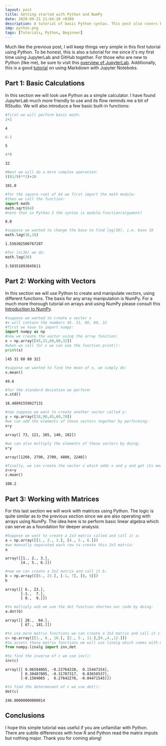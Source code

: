 ```yaml
---
layout: post
title: Getting started with Python and NumPy
date: 2020-09-21 21:04:20 +0300
description: A tutorial of basic Python syntax. This post also covers basic math operations, vectors, and matrices
img: python.png 
tags: [Tutorials, Python, Beginner]
---
```



Much like the previous post, I will keep things very simple in this first tutorial using Python. To be honest, this is also a tutorial for me since it's my first time using JupyterLab and GitHub together. For those who are new to Python (like me), be sure to visit this [overview of JupyterLab](https://jupyterlab.readthedocs.io/en/stable/). Additionally, this is a good [tutorial](https://www.datacamp.com/community/tutorials/markdown-in-jupyter-notebook) on using Markdown with Jupyter Noteboks. 


## Part 1: Basic Calculations
In this section we will look use Python as a simple calculator. I have found JupyterLab much more friendly to use and its flow reminds me a bit of RStudio. We will also introduce a few basic built-in functions:


```python
#first we will perform basic math:
2+2
```




    4




```python
6-1
```




    5




```python
4*8
```




    32




```python
#Next we will do a more complex operation: 
((81/9)**2)+20
```




    101.0




```python
#for the square root of 64 we first import the math module: 
#then we call the function:
import math
math.sqrt(64)
#note that in Python 3 the syntax is module.function(argument)
```




    8.0




```python
#suppose we wanted to change the base to find log(36), i.e. base 10
math.log(36,10)
```




    1.556302500767287




```python
#for ln(36) we do:
math.log(36)
```




    3.58351893845611



## Part 2: Working with Vectors 

In this section we will use Python to create and manipulate vectors, using different functions. The basis for any array manipulation is NumPy. For a much more thorough tutorial on arrays and using NumPy please consult this [Introduction to NumPy](https://jakevdp.github.io/PythonDataScienceHandbook/02.00-introduction-to-numpy.html).

```python
#suppose we wanted to create a vector x 
#x will contain the numbers 45. 31, 60, 80, 32
#first we have to import numpy:
import numpy as np
#now we create the vector using the array function:
x = np.array([45,31,60,80,32])
#when we call for x we can use the function print():
print(x)
```

    [45 31 60 80 32]
    


```python
#suppose we wanted to find the mean of x, we simply do:
x.mean()
```




    49.6




```python
#for the standard deviation we perform:
x.std()
```




    18.48891559827131




```python
#now suppose we want to create another vector called y:
y = np.array([28,90,45,60,70])
#we can add the elements of these vectors together by performing:
x+y 
```




    array([ 73, 121, 105, 140, 102])




```python
#we can also multiply the elements of these vectors by doing:
x*y
```




    array([1260, 2790, 2700, 4800, 2240])




```python
#finally, we can create the vector z which adds x and y and get its mean:
z=x+y
z.mean()
```




    108.2



## Part 3: Working with Matrices

For this last section we will work with matrices using Python. The logic is quite similar as to the previous section since we are also operating with arrays using NumPy. The idea here is to perform basic linear algebra which can serve as a foundation for deeper analysis:


```python
#Suppose we want to create a 2x3 matrix called and call it a:
a = np.array([[1., 2., 3.], [4., 5., 6.]])
#we manually separated each row to create this 2x3 matrix:
a
```




    array([[1., 2., 3.],
           [4., 5., 6.]])




```python
#now we can create a 3x2 matrix and call it b:
b = np.array([[6., 23.], [-1, 7], [8, 9]])
b
```




    array([[ 6., 23.],
           [-1.,  7.],
           [ 8.,  9.]])




```python
#to multiply axb we use the dot function shorten our code by doing:
a.dot(b)
```




    array([[ 28.,  64.],
           [ 67., 181.]])




```python
#to use more matrix functions we can create a 3x3 matrix and call it c:
c= np.array([[1., 8., 10.], [2., 5., 11.],[9.,4.,12.]])
#to access these matrix functions we will use linalg which comes with mumpy:
from numpy.linalg import inv,det
```


```python
#to find the inverse of c we use inv():
inv(c)
```




    array([[ 0.06504065, -0.22764228,  0.15447154],
           [ 0.30487805, -0.31707317,  0.03658537],
           [-0.1504065 ,  0.27642276, -0.04471545]])




```python
#to find the determonant of c we use det():
det(c)
```




    246.00000000000014



## Conclusions

I hope this simple tutorial was useful if you are unfamiliar with Python. There are subtle differences with how R and Python read the matrix imputs but nothing major. Thank you for coming along!

